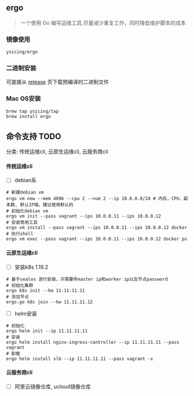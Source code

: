 ## ergo

> 一个使用 Go 编写运维工具,尽量减少重复工作，同时降低维护脚本的成本

### 镜像使用

```bash
ysicing/ergo
```

### 二进制安装

可直接从 [release](https://github.com/ysicing/ergo/releases) 页下载预编译的二进制文件

### Mac OS安装

```bash
brew tap ysicing/tap
brew install ergo
```

## 命令支持 TODO

分类: 传统运维cli, 云原生运维cli, 云服务商cli

#### 传统运维cli

- [ ] debian系

```
# 新建debian vm
ergo vm new --mem 4096 --cpu 2 --num 2 --ip 10.0.0.0/24 # 内存，CPU，副本数, 默认IP端，建议使用默认的
# 初始化debian vm
ergo vm init --pass vagrant --ips 10.0.0.11 --ips 10.0.0.12
# 安装常用工具
ergo vm install --pass vagrant --ips 10.0.0.11 --ips 10.0.0.12 docker
# 执行shell
ergo vm exec --pass vagrant --ips 10.0.0.11 --ips 10.0.0.12 docker ps
```

#### 云原生运维cli

- [ ] 安装k8s 1.19.2

```
# 基于sealos 进行安装，只需要传master ip和worker ip以及节点password
# 初始化集群
ergo k8s init --km 11.11.11.11
# 添加节点
ergo.go k8s join --kw 11.11.11.12
```

- [ ] helm安装

```
# 初始化
ergo helm init --ip 11.11.11.11 
# 安装
ergo helm install nginx-ingress-controller --ip 11.11.11.11 --pass vagrant
# 卸载
ergo helm install slb --ip 11.11.11.11 --pass vagrant -x
```

#### 云服务商cli

- [ ] 阿里云镜像仓库, ucloud镜像仓库